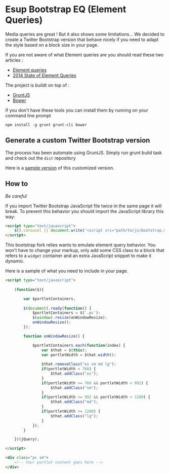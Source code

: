# Esup Bootstrap EQ (Element Queries)

Media queries are great ! But it also shows some limitations... 
We decided to create a Twitter Bootstrap version that behave nicely if you need to adapt the style based on a block size in your page.

If you are not aware of what Element queries are you should read these two articles :
* [Element queries](http://www.xanthir.com/b4PR0)
* [2014 State of Element Queries](http://www.xanthir.com/b4VG0)

The project is buildt on top of :
* [GruntJS](http://gruntjs.com/)
* [Bower](http://bower.io/)

If you don't have these tools you can install them by running on your command line prompt

```
npm install -g grunt grunt-cli bower
```

## Generate a custom Twitter Bootstrap version

The process has been automate using GruntJS. Simply run grunt build task and check out the `dist` repository

Here is a [sample version](https://gist.github.com/mbelmok01/8803499) of this customized version.

## How to

_Be careful_

If you import Twitter Bootstrap JavaScript file twice in the same page it will break. To prevent this behavior you should import the JavaScript library this way:

```html
<script type="text/javascript">
    $().carousel || document.write('<script src="path/to/js/bootstrap.min.js"><\/script>')
</script>
```

This bootstrap fork relies wants to emulate element query behavior. You won't have to change your markup, only add some CSS class to a block that refers to a `widget` container and an extra JavaScript snippet to make it dynamic.

Here is a sample of what you need to include in your page.  

```html
<script type="text/javascript">
    
    (function($){

        var $portletContainers;
        
        $(document).ready(function() {
            $portletContainers = $('.pc');
            $(window).resize(onWindowResize);
            onWindowResize();
        });

        function onWindowResize() {

            $portletContainers.each(function(index) {       
                var $that = $(this);
                var portletWidth = $that.width();
                
                $that.removeClass("xs sm md lg");
                if(portletWidth < 768) { 
                    $that.addClass("xs"); 
                }
                if(portletWidth >= 768 && portletWidth < 992) { 
                    $that.addClass("sm"); 
                }
                if(portletWidth >= 992 && portletWidth < 1200) { 
                    $that.addClass("md"); 
                }
                if(portletWidth >= 1200) { 
                    $that.addClass("lg"); 
                }   
            });
        }

    })(jQuery);

</script>

<div class="pc sm">
    <!-- Your portlet content goes here -->
</div>
```
